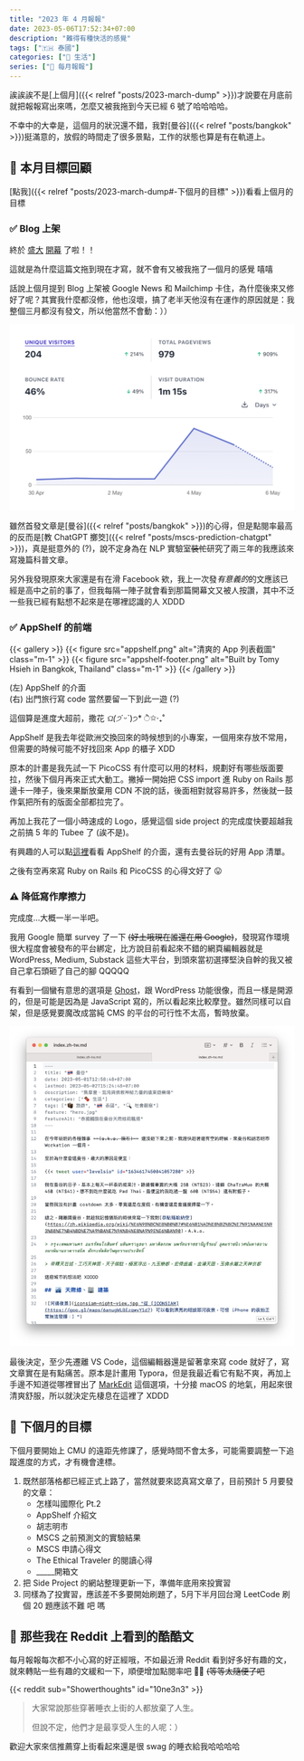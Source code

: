 ```yaml
---
title: "2023 年 4 月報報"
date: 2023-05-06T17:52:34+07:00
description: "難得有種快活的感覺"
tags: ["🇹🇭 泰國"]
categories: ["🍫 生活"]
series: ["📰 每月報報"]
---
```


誒誒誒不是[上個月]({{< relref "posts/2023-march-dump" >}})才說要在月底前就把報報寫出來嗎，怎麼又被我拖到今天已經 6 號了哈哈哈哈。

不幸中的大幸是，這個月的狀況還不錯，我對[曼谷]({{< relref "posts/bangkok" >}})挺滿意的，放假的時間走了很多景點，工作的狀態也算是有在軌道上。

## 🎯 本月目標回顧

[點我]({{< relref "posts/2023-march-dump#-下個月的目標" >}})看看上個月的目標

### ✅ Blog 上架

終於 [盛大](https://www.facebook.com/tomy0000000/posts/pfbid0jLdHuVTYxpNund6aMH6UtmnryzgAwMepUPFHMCG5g9ZXqbB7Asrg1Bu8iWPvcfY7l) [開幕](https://www.instagram.com/p/Cr0X7qaLlxm/) 了啦！！

這就是為什麼這篇文拖到現在才寫，就不會有又被我拖了一個月的感覺 嘻嘻

話說上個月提到 Blog 上架被 Google News 和 Mailchimp 卡住，為什麼後來又修好了呢？其實我什麼都沒修，他也沒壞，搞了老半天他沒有在運作的原因就是：我整個三月都沒有發文，所以他當然不會動：））

![開幕當週的統計數據](opening-stats.jpg "在上線的 2 天內，有將近 200 人次的造訪，5 個人訂閱了電子報，算是比預期的成果來得好一點")

雖然首發文章是[曼谷]({{< relref "posts/bangkok" >}})的心得，但是點閱率最高的反而是[教 ChatGPT 擲筊]({{< relref "posts/mscs-prediction-chatgpt" >}})，真是挺意外的 (?)，說不定身為在 NLP 實驗室~~裝忙~~研究了兩三年的我應該來寫幾篇科普文章。

另外我發現原來大家還是有在滑 Facebook 欸，我上一次發*有意義的*的文應該已經是高中之前的事了，但我每隔一陣子就會看到那篇開幕文又被人按讚，其中不泛一些我已經有點想不起來是在哪裡認識的人 XDDD

### ✅ AppShelf 的前端

{{< gallery >}}
    {{< figure src="appshelf.png" alt="清爽的 App 列表截圖" class="m-1" >}}
    {{< figure src="appshelf-footer.png" alt="Built by Tomy Hsieh in Bangkok, Thailand" class="m-1" >}}
{{< /gallery >}}
<figcaption class="text-center">(左) AppShelf 的介面<br/>(右) 出門旅行寫 code 當然要留一下到此一遊 (?)</figcaption>

這個算是進度大超前，撒花 *ଘ(੭*ˊᵕˋ)੭* ੈ✩‧₊˚

AppShelf 是我去年從歐洲交換回來的時候想到的小專案，一個用來存放不常用，但需要的時候可能不好找回來 App 的櫃子 XDD

原本的計畫是我先試一下 PicoCSS 有什麼可以用的材料，規劃好有哪些版面要拉，然後下個月再來正式大動工。撇掉一開始把 CSS import 進 Ruby on Rails 那邊卡一陣子，後來果斷放棄用 CDN 不說的話，後面相對就容易許多，然後就一鼓作氣把所有的版面全部都拉完了。

再加上我花了一個小時速成的 Logo，感覺這個 side project 的完成度快要超越我之前搞 5 年的 Tubee 了 (誒不是)。

有興趣的人可以點[這裡](https://appshelf.tomy.tech/lists/644f44d1766d6b02089b521b)看看 AppShelf 的介面，還有去曼谷玩的好用 App 清單。

之後有空再來寫 Ruby on Rails 和 PicoCSS 的心得文好了 😛



### ⚠️ 降低寫作摩擦力

完成度...大概一半一半吧。

我用 Google 簡單 survey 了一下 ~~(好土哦現在誰還在用 Google)~~，發現寫作環境很大程度會被發布的平台綁定，比方說目前看起來不錯的網頁編輯器就是 WordPress, Medium, Substack 這些大平台，到頭來當初選擇堅決自幹的我又被自己拿石頭砸了自己的腳 QQQQQ

有看到一個蠻有意思的選項是 [Ghost](https://ghost.org)，跟 WordPress 功能很像，而且一樣是開源的，但是可能是因為是 JavaScript 寫的，所以看起來比較摩登。雖然同樣可以自架，但是感覺要魔改成當純 CMS 的平台的可行性不太高，暫時放棄。

![界面清爽的編輯器截圖](markedit-screenshot.png "MarkEdit 編輯器截圖")

最後決定，至少先遷離 VS Code，這個編輯器還是留著拿來寫 code 就好了，寫文章實在是有點痛苦。原本是計畫用 Typora，但是我最近看它有點不爽，再加上手邊不知道從哪裡冒出了 [MarkEdit](https://apps.apple.com/app/id1669953820) 這個選項，十分接 macOS 的地氣，用起來很清爽舒服，所以就決定先棲息在這裡了 XDDD

## 🎯 下個月的目標

下個月要開始上 CMU 的遠距先修課了，感覺時間不會太多，可能需要調整一下追蹤進度的方式，才有機會達標。

1. 既然部落格都已經正式上路了，當然就要來認真寫文章了，目前預計 5 月要發的文章：
    - 怎樣叫國際化 Pt.2
    - AppShelf 介紹文
    - 胡志明市
    - MSCS 之前預測文的實驗結果
    - MSCS 申請心得文
    - The Ethical Traveler 的閱讀心得
    - _____開箱文
2. 把 Side Project 的網站整理更新一下，準備年底用來投實習
3. 同樣為了投實習，應該差不多要開始刷題了，5月下半月回台灣 LeetCode 刷個 20 題應該不難 吧 嗎

## 👻 那些我在 Reddit 上看到的酷酷文

每月報報每次都不小心寫的好正經哦，不如最近滑 Reddit 看到好多好有趣的文，就來轉貼一些有趣的文緩和一下，順便增加點閱率吧 👍🏻 ~~(等等太隨便了吧~~

{{< reddit sub="Showerthoughts" id="10ne3n3" >}}

> 大家常說那些穿著睡衣上街的人都放棄了人生。
> 
> 但說不定，他們才是最享受人生的人呢：）

歡迎大家來信推薦穿上街看起來還是很 swag 的睡衣給我哈哈哈哈
